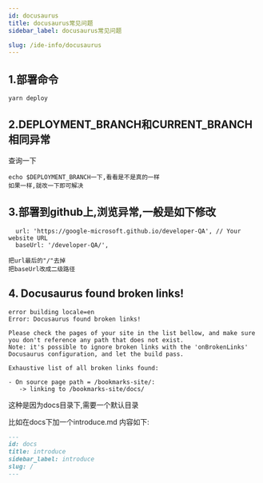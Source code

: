 ```yaml
---
id: docusaurus
title: docusaurus常见问题
sidebar_label: docusaurus常见问题

slug: /ide-info/docusaurus
---
```




## 1.部署命令



```
yarn deploy
```

## 2.DEPLOYMENT_BRANCH和CURRENT_BRANCH相同异常

查询一下

```
echo $DEPLOYMENT_BRANCH一下,看看是不是真的一样
如果一样,就改一下即可解决
```

## 3.部署到github上,浏览异常,一般是如下修改

```
  url: 'https://google-microsoft.github.io/developer-QA', // Your website URL
  baseUrl: '/developer-QA/',

把url最后的"/"去掉
把baseUrl改成二级路径
```

## 4. Docusaurus found broken links!

```angular2html
error building locale=en
Error: Docusaurus found broken links!

Please check the pages of your site in the list bellow, and make sure you don't reference any path that does not exist.
Note: it's possible to ignore broken links with the 'onBrokenLinks' Docusaurus configuration, and let the build pass.

Exhaustive list of all broken links found:

- On source page path = /bookmarks-site/:
   -> linking to /bookmarks-site/docs/

```
这种是因为docs目录下,需要一个默认目录

比如在docs下加一个introduce.md
内容如下:

```markdown
---
id: docs
title: introduce
sidebar_label: introduce
slug: /
---
```
